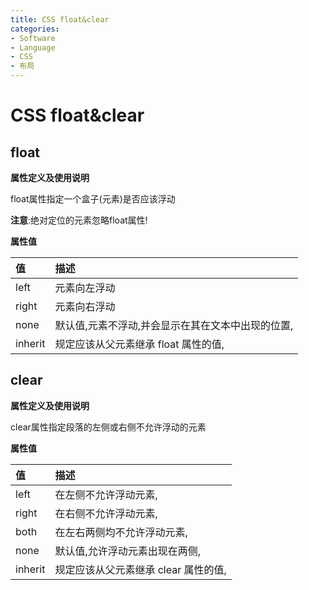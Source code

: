 ```yaml
---
title: CSS float&clear
categories:
- Software
- Language
- CSS
- 布局
---
```

# CSS float&clear

## float

**属性定义及使用说明**

float属性指定一个盒子(元素)是否应该浮动

**注意**:绝对定位的元素忽略float属性!

**属性值**

| 值      | 描述                                              |
| :------ | :------------------------------------------------ |
| left    | 元素向左浮动                                      |
| right   | 元素向右浮动                                      |
| none    | 默认值,元素不浮动,并会显示在其在文本中出现的位置, |
| inherit | 规定应该从父元素继承 float 属性的值,              |

## clear

**属性定义及使用说明**

clear属性指定段落的左侧或右侧不允许浮动的元素

**属性值**

| 值      | 描述                                  |
| :------ | :------------------------------------ |
| left    | 在左侧不允许浮动元素,                |
| right   | 在右侧不允许浮动元素,                |
| both    | 在左右两侧均不允许浮动元素,          |
| none    | 默认值,允许浮动元素出现在两侧,      |
| inherit | 规定应该从父元素继承 clear 属性的值, |